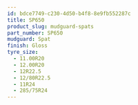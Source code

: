 ```yaml
---
id: bdce7749-c230-4d50-b4f8-8e9fb552287c
title: SP650
product_slug: mudguard-spats
part_number: SP650
mudguard: Spat
finish: Gloss
tyre_size:
  - 11.00R20
  - 12.00R20
  - 12R22.5
  - 12/80R22.5
  - 11R24
  - 285/75R24
---
```

